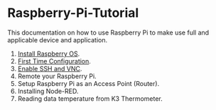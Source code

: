 # Raspberry-Pi-Tutorial
This documentation on how to use Raspberry Pi to make use full and applicable device and application.
1. <a href="https://github.com/NowDB/Raspberry-Pi-Tutorial/blob/main/install.md">Install Raspberry OS</a>.
2. <a href="https://github.com/NowDB/Raspberry-Pi-Tutorial/blob/main/configure.md">First Time Configuration</a>.
3. <a href="https://github.com/NowDB/Raspberry-Pi-Tutorial/blob/main/ssh_vnc.md">Enable SSH and VNC</a>.
4. Remote your Raspberry Pi.
5. Setup Raspberry Pi as an Access Point (Router).
6. Installing Node-RED.
7. Reading data temperature from K3 Thermometer.
